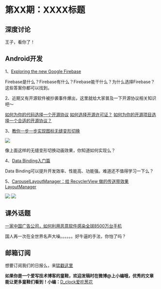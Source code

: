 # 第XX期：XXXX标题

## 深度讨论

[]()

王子，看你了！

## Android开发

1、[Exploring the new Google Firebase](https://medium.com/@fbabic/exploring-the-new-google-firebase-f38a50ed7a9a#.bzeoztnm8)

Firebase是什么？Firebase有什么？Firebase能干什么？为什么选择Firebase？这些答案你都可以找到。

2、近期又有开源软件被抄袭事件爆出，这里就给大家普及一下开源协议相关知识吧～

[如何为你的代码选择一个开源协议](http://www.cnblogs.com/Wayou/p/how_to_choose_a_license.html)
[如何选择开源许可证？](http://www.ruanyifeng.com/blog/2011/05/how_to_choose_free_software_licenses.html)
[如何为你的开源项目选择一个合适的开源协议？](http://diycode.cc/topics/164)

3、[教你一步一步实现图标无缝变形切换](http://blog.csdn.net/huachao1001/article/details/51702255)

![](http://img.blog.csdn.net/20160620201254338) 

像上面这样的无缝变形切换动画效果，你知道如何实现么？

4、[Data Binding入门篇](http://blog.zhaiyifan.cn/2016/06/16/android-new-project-from-0-p7/)

Data Binding可以提升开发效率、性能高、功能强。难道还不值得学习一下么？

5、[CarouselLayoutManager：给 RecyclerView 做的传送带效果 LayoutManager ](https://github.com/Azoft/CarouselLayoutManager)

![](https://github.com/Azoft/CarouselLayoutManager/raw/master/resources/carousel_work_small.gif) ![](https://github.com/Azoft/CarouselLayoutManager/raw/master/resources/carousel_double_work_small.gif)

## 课外话题

[一家中国广告公司，如何利用恶意软件感染全球8500万台手机](http://www.freebuf.com/news/108366.html)

国人再一次在全世界名声大噪。。。。。。好牛逼的手法，你怕了吗？

## 邮箱订阅

想要订阅我们的日报么，来[猛戳这里](http://list.qq.com/cgi-bin/qf_invite?id=d469993d2c888e971c0fbb2309c4d84256968386b126b967)

**如果你是一个爱写技术博客的童鞋，欢迎发稿时在微博@上小编哦，优秀的文章能让更多童鞋们看到！小编：**[D_clock爱吃葱花](http://weibo.com/2480694892/profile?rightmod=1&wvr=6&mod=personinfo&is_all=1)
